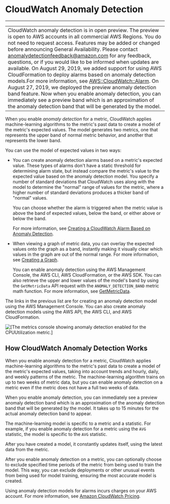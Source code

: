 # CloudWatch Anomaly Detection<a name="CloudWatch_Anomaly_Detection"></a>


****  

|  | 
| --- |
| CloudWatch anomaly detection is in open preview\. The preview is open to AWS accounts in all commercial AWS Regions\. You do not need to request access\. Features may be added or changed before announcing General Availability\. Please contact [anomalydetectionfeedback@amazon\.com](mailto:anomalydetectionfeedback@amazon.com) for any feedback, questions, or if you would like to be informed when updates are available\. On August 29, 2019, we added support for using AWS CloudFormation to deploy alarms based on anomaly detection models\.For more information, see [AWS::CloudWatch::Alarm](https://docs.aws.amazon.com/AWSCloudFormation/latest/UserGuide/aws-properties-cw-alarm.html)\. On August 27, 2019, we deployed the preview anomaly detection band feature\. Now when you enable anomaly detection, you can immediately see a preview band which is an approximation of the anomaly detection band that will be generated by the model\. | 

When you enable *anomaly detection* for a metric, CloudWatch applies machine\-learning algorithms to the metric's past data to create a model of the metric's expected values\. The model generates two metrics, one that represents the upper band of normal metric behavior, and another that represents the lower band\.

You can use the model of expected values in two ways:
+ You can create anomaly detection alarms based on a metric's expected value\. These types of alarms don't have a static threshold for determining alarm state, but instead compare the metric's value to the expected value based on the anomaly detection model\. You specify a number of standard deviations that CloudWatch uses along with the model to determine the "normal" range of values for the metric, where a higher number of standard deviations produces a thicker band of "normal" values\.

  You can choose whether the alarm is triggered when the metric value is above the band of expected values, below the band, or either above or below the band\.

  For more information, see [Creating a CloudWatch Alarm Based on Anomaly Detection](Create_Anomaly_Detection_Alarm.md)\.
+ When viewing a graph of metric data, you can overlay the expected values onto the graph as a band, instantly making it visually clear which values in the graph are out of the normal range\. For more information, see [Creating a Graph](graph_a_metric.md#create-metric-graph)\.

  You can enable anomaly detection using the AWS Management Console, the AWS CLI, AWS CloudFormation, or the AWS SDK\. You can also retrieve the upper and lower values of the model's band by using the `GetMetricData` API request with the `ANOMALY_DETECTION_BAND` metric math function\. For more information, see [GetMetricData](https://docs.aws.amazon.com/AmazonCloudWatch/latest/APIReference/API_GetMetricData.html)\.

The links in the previous list are for creating an anomaly detection model using the AWS Management Console\. You can also create anomaly detection models using the AWS API, the AWS CLI, and AWS CloudFormation\.

![\[The metrics console showing anomaly detection enabled for the CPUUtilization metric.\]](http://docs.aws.amazon.com/AmazonCloudWatch/latest/monitoring/images/Anomaly_Detection_Graph2.PNG)

## How CloudWatch Anomaly Detection Works<a name="CloudWatch_Anomaly_Detection_Algorithm"></a>

When you enable anomaly detection for a metric, CloudWatch applies machine\-learning algorithms to the metric's past data to create a model of the metric's expected values, taking into account trends and hourly, daily, and weekly patterns of the metric\. The machine\-learning algorithm trains on up to two weeks of metric data, but you can enable anomaly detection on a metric even if the metric does not have a full two weeks of data\.

When you enable anomaly detection, you can immediately see a preview anomaly detection band which is an approximation of the anomaly detection band that will be generated by the model\. It takes up to 15 minutes for the actual anomaly detection band to appear\.

The machine\-learning model is specific to a metric and a statistic\. For example, if you enable anomaly detection for a metric using the `AVG` statistic, the model is specific to the `AVG` statistic\.

After you have created a model, it constantly updates itself, using the latest data from the metric\.

After you enable anomaly detection on a metric, you can optionally choose to exclude specified time periods of the metric from being used to train the model\. This way, you can exclude deployments or other unusual events from being used for model training, ensuring the most accurate model is created\.

Using anomaly detection models for alarms incurs charges on your AWS account\. For more information, see [Amazon CloudWatch Pricing](http://aws.amazon.com/cloudwatch/pricing)\.
